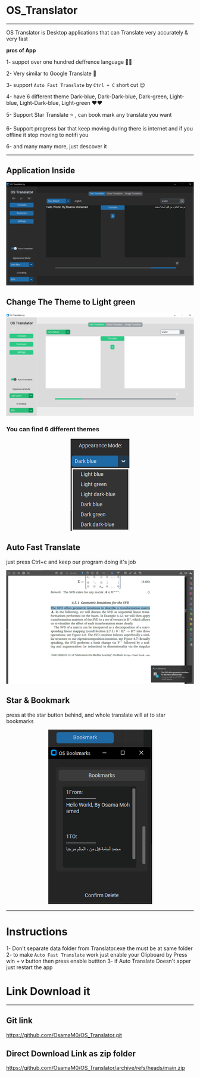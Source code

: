 # OS_Translator
---

OS Translator is Desktop applications that can Translate very accurately & very fast 

**pros of App**

1- suppot over one hundred deffrence language 🤯🤯

2- Very similar to Google Translate 🌟

3- support `Auto Fast Translate` by `Ctrl + C` short cut 😉

4- have 6 different theme Dark-blue, Dark-Dark-blue, Dark-green, Light-blue, Light-Dark-blue, Light-green ❤❤

5- Support Star Translate ⭐ , can book mark any translate you want 

6- Support progress bar that keep moving during there is internet and if you offline it stop moving to notifi you 

6- and many many more, just descover it 


---
## Application Inside 

<p align="center">
  <img src="./data/image/readme image/Firs_main.png" title="Main Window"  width=750>
</p>


## Change The Theme to Light green 

<p align="center">
  <img src="./data/image/readme image/green_main.png" title="Light Green Main Window" width=750>
</p>


### You can find 6 different themes

<p align="center">
  <img src="./data/image/readme image/Appearance Mode.png" title="Program themes" >
</p>

## Auto Fast Translate 
just press Ctrl+c and keep our program doing it's job

<p align="center">
  <img src="./data/image/readme image/auto_fast.png" title="Auto Fast Translate Example"  width=750 >
</p>



## Star & Bookmark
press at the star button behind, and whole translate will at to star bookmarks

<p align="center">
  <img src="./data/image/readme image/bookmark.png" title="bookmarks Example">
</p>

---

# Instructions 
1- Don't separate data folder from Translator.exe the must be at same folder
2- to make `Auto Fast Translate` work just enable your Clipboard by Press win + v button then press enable buttton
3- if Auto Translate Doesn't apper just restart the app



# Link Download it 
---
## Git link
https://github.com/OsamaM0/OS_Translator.git

## Direct Download Link as zip folder
https://github.com/OsamaM0/OS_Translator/archive/refs/heads/main.zip



